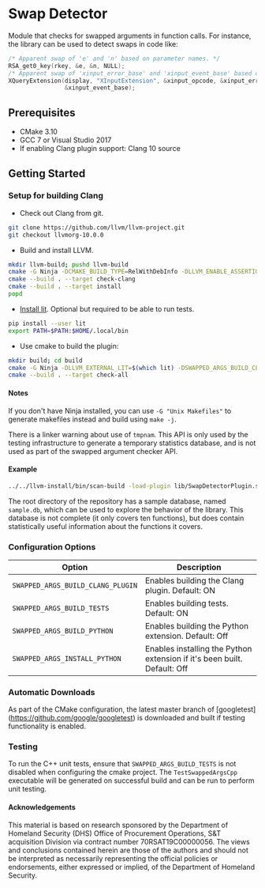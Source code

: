 # Swap Detector

Module that checks for swapped arguments in function calls. For instance, the
library can be used to detect swaps in code like:
```c
/* Apparent swap of 'e' and 'n' based on parameter names. */
RSA_get0_key(rkey, &e, &n, NULL);
/* Apparent swap of 'xinput_error_base' and 'xinput_event_base' based on stats. */
XQueryExtension(display, "XInputExtension", &xinput_opcode, &xinput_error_base,
                &xinput_event_base);
```

## Prerequisites
* CMake 3.10
* GCC 7 or Visual Studio 2017
* If enabling Clang plugin support: Clang 10 source

## Getting Started
### Setup for building Clang
* Check out Clang from git.
```bash
git clone https://github.com/llvm/llvm-project.git
git checkout llvmorg-10.0.0
```
* Build and install LLVM.
```bash
mkdir llvm-build; pushd llvm-build
cmake -G Ninja -DCMAKE_BUILD_TYPE=RelWithDebInfo -DLLVM_ENABLE_ASSERTIONS=1 -DLLVM_TARGETS_TO_BUILD=X86 -DLLVM_INSTALL_UTILS=1 -DLLVM_ENABLE_PROJECTS=clang -DLLVM_TOOL_CLANG_BUILD=1 -DCMAKE_INSTALL_PREFIX=$PWD/../llvm-install ../llvm-src
cmake --build . --target check-clang
cmake --build . --target install
popd
```
* [Install lit](https://pypi.org/project/lit/). Optional but required to be able to run tests.
```bash
pip install --user lit
export PATH=$PATH:$HOME/.local/bin
```
* Use cmake to build the plugin:
```bash
mkdir build; cd build
cmake -G Ninja -DLLVM_EXTERNAL_LIT=$(which lit) -DSWAPPED_ARGS_BUILD_CLANG_PLUGIN=ON -DCMAKE_PREFIX_PATH=$PWD/../../llvm-install/lib/cmake ~/path/to/swap-detector
cmake --build . --target check-all
```

#### Notes

If you don't have Ninja installed, you can use `-G "Unix Makefiles"` to generate makefiles instead and build using `make -j`.

There is a linker warning about use of `tmpnam`. This API is only used by the testing infrastructure to generate a temporary statistics database, and is not used as part of the swapped argument checker API.

#### Example

```bash
../../llvm-install/bin/scan-build -load-plugin lib/SwapDetectorPlugin.so -enable-checker gt.SwapDetector -analyzer-config gt.SwapDetector:ModelPath=sample.db clang++ ~/dummy.cpp
```
The root directory of the repository has a sample database, named `sample.db`,
which can be used to explore the behavior of the library. This database is not
complete (it only covers ten functions), but does contain statistically useful
information about the functions it covers.

### Configuration Options
Option | Description
------ | -----------
`SWAPPED_ARGS_BUILD_CLANG_PLUGIN` | Enables building the Clang plugin. Default: ON
`SWAPPED_ARGS_BUILD_TESTS` | Enables building tests. Default: ON
`SWAPPED_ARGS_BUILD_PYTHON` | Enables building the Python extension. Default: Off
`SWAPPED_ARGS_INSTALL_PYTHON` | Enables installing the Python extension if it's been built. Default: Off

### Automatic Downloads
As part of the CMake configuration, the latest master branch of [googletest]
(https://github.com/google/googletest) is downloaded and built if testing
functionality is enabled.

### Testing
To run the C++ unit tests, ensure that `SWAPPED_ARGS_BUILD_TESTS` is not
disabled when configuring the cmake project. The `TestSwappedArgsCpp` executable
will be generated on successful build and can be run to perform unit testing.

#### Acknowledgements
This material is based on research sponsored by the Department of Homeland
Security (DHS) Office of Procurement Operations, S&T acquisition Division via
contract number 70RSAT19C00000056. The views and conclusions contained herein
are those of the authors and should not be interpreted as necessarily
representing the official policies or endorsements, either expressed or
implied, of the Department of Homeland Security.

